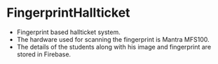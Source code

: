 # FingerprintHallticket

- Fingerprint based hallticket system.
- The hardware used for scanning the fingerprint is Mantra MFS100.
- The details of the students along with his image and fingerprint are stored in Firebase. 